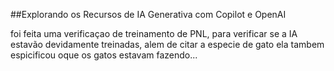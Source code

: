 ##Explorando os Recursos de IA Generativa com Copilot e OpenAI

foi feita uma verificaçao de treinamento de PNL, para verificar se a IA estavão devidamente treinadas, alem de citar a especie de gato ela tambem espicificou oque os gatos estavam fazendo...
